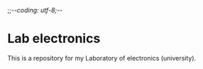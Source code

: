 ;;-*-coding: utf-8;-*-
# Lab electronics

This is a repository for my Laboratory of electronics (university).
